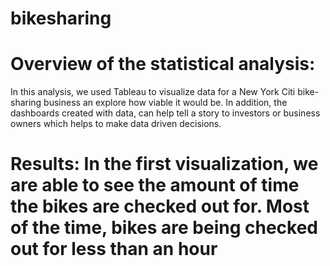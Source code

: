 # bikesharing

# Overview of the statistical analysis:
In this analysis, we used Tableau to visualize data for a New York Citi bike-sharing business an explore how viable it would be. In addition, the dashboards created with data, can help tell a story to investors or business owners which helps to make data driven decisions.



# Results: In the first visualization, we are able to see the amount of time the bikes are checked out for. Most of the time, bikes are being checked out for less than an hour
